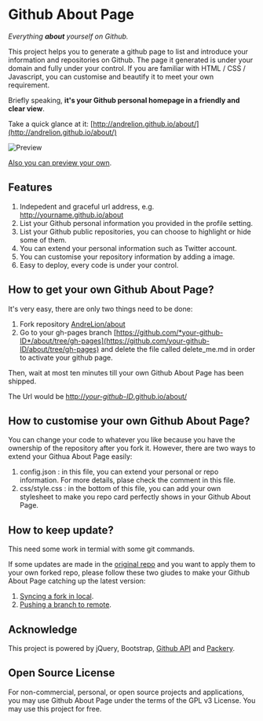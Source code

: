 Github About Page
================

_Everything **about** yourself on Github._

This project helps you to generate a github page to list and introduce your information and repositories on Github. The page it generated is under your domain and fully under your control. If you are familiar with HTML / CSS / Javascript, you can customise and beautify it to meet your own requirement.

Briefly speaking, **it's your Github personal homepage in a friendly and clear view**.

Take a quick glance at it:  [http://andrelion.github.io/about/](http://andrelion.github.io/about/)

![Preview](http://andrelion.github.io/about/assets/preview.png "Preview")

[Also you can preview your own](http://andrelion.github.io/about/preview/).

Features
-----------------
1. Indepedent and graceful url address, e.g. http://yourname.github.io/about
2. List your Github personal information you provided in the profile setting.
3. List your Github public repositories, you can choose to highlight or hide some of them.
4. You can extend your personal information such as Twitter account.
5. You can customise your repository information by adding a image.
5. Easy to deploy, every code is under your control.

How to get your own Github About Page?
-----------------
It's very easy, there are only two things need to be done:

1. Fork repository [AndreLion/about](https://github.com/AndreLion/about)
2. Go to your gh-pages branch [https://github.com/*your-github-ID*/about/tree/gh-pages](https://github.com/your-github-ID/about/tree/gh-pages) and delete the file called delete_me.md in order to activate your github page.

Then, wait at most ten minutes till your own Github About Page has been shipped. 

The Url would be [http://*your-github-ID*.github.io/about/](http://your-github-ID.github.io/about/)

How to customise your own Github About Page?
-----------------
You can change your code to whatever you like because you have the ownership of the repository after you fork it. However, there are two ways to extend your Githua About Page easily:

1. config.json : in this file, you can extend your personal or repo information. For more details, plase check the comment in this file.
2. css/style.css : in the bottom of this file, you can add your own stylesheet to make you repo card perfectly shows in your Github About Page.

How to keep update?
-----------------
This need some work in termial with some git commands.

If some updates are made in the [original repo](https://github.com/AndreLion/about) and you want to apply them to your own forked repo, please follow these two giudes to make your Github About Page catching up the latest version:

1. [Syncing a fork in local](https://help.github.com/articles/syncing-a-fork).
2. [Pushing a branch to remote](https://help.github.com/articles/pushing-to-a-remote#pushing-a-branch).


Acknowledge
----------------
This project is powered by jQuery, Bootstrap, [Github API](http://developer.github.com/) and [Packery](http://packery.metafizzy.co/).

Open Source License
----------------
For non-commercial, personal, or open source projects and applications, you may use Github About Page under the terms of the GPL v3 License. You may use this project for free.
